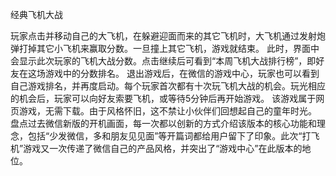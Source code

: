 经典飞机大战


玩家点击并移动自己的大飞机，在躲避迎面而来的其它飞机时，大飞机通过发射炮弹打掉其它小飞机来赢取分数。一旦撞上其它飞机，游戏就结束。
此时，界面中会显示此次玩家的飞机大战分数。点击继续后可看到“本周飞机大战排行榜”，即好友在这场游戏中的分数排名。
退出游戏后，在微信的游戏中心，玩家也可以看到自己游戏排名，并再度启动。每个玩家首次都有十次玩飞机大战的机会。玩光相应的机会后，玩家可以向好友索要飞机，或等待5分钟后再开始游戏。
该游戏属于网页游戏，无需下载。由于风格怀旧，这不禁让小伙伴们回想起自己的童年时光。
盘点过去微信新版的开机画面，每一次都以创新的方式介绍该版本的核心功能和理念，包括“少发微信，多和朋友见见面”等开篇词都给用户留下了印象。此次“打飞机”游戏又一次传递了微信自己的产品风格，并突出了“游戏中心”在此版本的地位。
